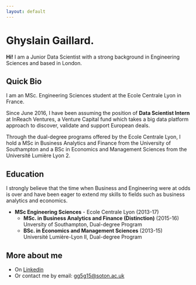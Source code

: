 ```yaml
---
layout: default
---
```


# Ghyslain Gaillard.  

**Hi!** I am a Junior Data Scientist with a strong background in Engineering Sciences and based in London.  

## Quick Bio

I am an MSc. Engineering Sciences student at the Ecole Centrale Lyon in France.

Since June 2016, I have been assuming the position of **Data Scientist Intern** at InReach Ventures, a Venture Capital fund which takes a big data platform approach to discover, validate and support European deals.  

Through the dual-degree programs offered by the Ecole Centrale Lyon, I hold a MSc in Business Analytics and Finance from the University of Southampton and a BSc in Economics and Management Sciences from the Université Lumière Lyon 2.

## Education

I strongly believe that the time when Business and Engineering were at odds is over and have been eager to extend my skills to fields such as business analytics and economics.

* **MSc Engineering Sciences** - Ecole Centrale Lyon (2013-17)  
	- **MSc. in Business Analytics and Finance (Distinction)**  (2015-16)  
	Unversity of Southampton, Dual-degree Program    
	- **BSc. in Economics and Management Sciences** (2013-15)  
	Université Lumière-Lyon II, Dual-degree Program  

## More about me

- On [Linkedin](https://www.linkedin.com/in/ghyslaingaillard)
- Or contact me by email: [gg5g15@soton.ac.uk](mailto:gg5g15@soton.ac.uk)
